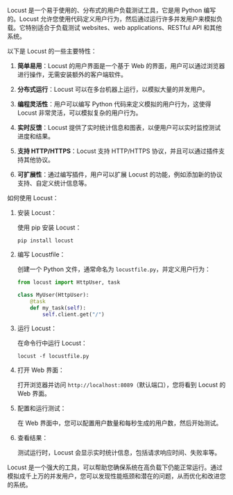 Locust 是一个易于使用的、分布式的用户负载测试工具，它是用 Python 编写的。Locust 允许您使用代码定义用户行为，然后通过运行许多并发用户来模拟负载。它特别适合于负载测试 websites、web applications、RESTful API 和其他系统。

以下是 Locust 的一些主要特性：

1. **简单易用**：Locust 的用户界面是一个基于 Web 的界面，用户可以通过浏览器进行操作，无需安装额外的客户端软件。

2. **分布式运行**：Locust 可以在多台机器上运行，以模拟大量的并发用户。

3. **编程灵活性**：用户可以编写 Python 代码来定义模拟的用户行为，这使得 Locust 非常灵活，可以模拟复杂的用户行为。

4. **实时反馈**：Locust 提供了实时统计信息和图表，以便用户可以实时监控测试进度和结果。

5. **支持 HTTP/HTTPS**：Locust 支持 HTTP/HTTPS 协议，并且可以通过插件支持其他协议。

6. **可扩展性**：通过编写插件，用户可以扩展 Locust 的功能，例如添加新的协议支持、自定义统计信息等。

如何使用 Locust：

1. 安装 Locust：

   使用 pip 安装 Locust：
   ```
   pip install locust
   ```

2. 编写 Locustfile：

   创建一个 Python 文件，通常命名为 `locustfile.py`，并定义用户行为：
   ```python
   from locust import HttpUser, task

   class MyUser(HttpUser):
       @task
       def my_task(self):
           self.client.get("/")
   ```

3. 运行 Locust：

   在命令行中运行 Locust：
   ```
   locust -f locustfile.py
   ```

4. 打开 Web 界面：

   打开浏览器并访问 `http://localhost:8089`（默认端口），您将看到 Locust 的 Web 界面。

5. 配置和运行测试：

   在 Web 界面中，您可以配置用户数量和每秒生成的用户数，然后开始测试。

6. 查看结果：

   测试运行时，Locust 会显示实时统计信息，包括请求响应时间、失败率等。

Locust 是一个强大的工具，可以帮助您确保系统在高负载下仍能正常运行。通过模拟成千上万的并发用户，您可以发现性能瓶颈和潜在的问题，从而优化和改进您的系统。
